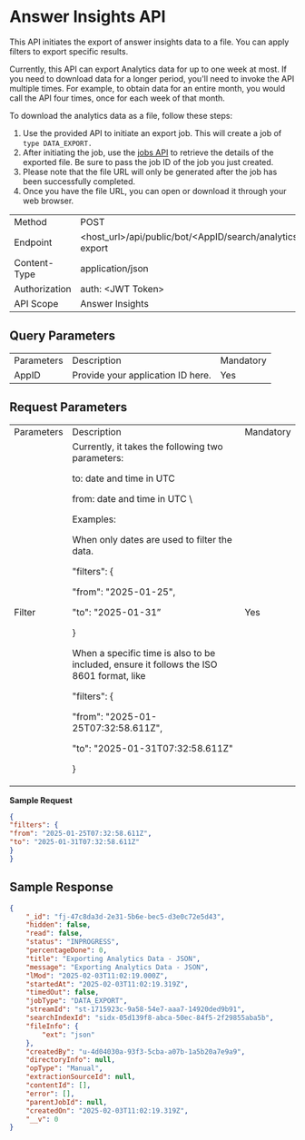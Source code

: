 # Answer Insights API

This API initiates the export of answer insights data to a file. You can apply filters to export specific results. 

Currently, this API can export Analytics data for up to one week at most. If you need to download data for a longer period, you'll need to invoke the API multiple times. For example, to obtain data for an entire month, you would call the API four times, once for each week of that month.

To download the analytics data as a file, follow these steps:

1. Use the provided API to initiate an export job. This will create a job of `type DATA_EXPORT.`
2. After initiating the job, use the [jobs API](jobs.md) to retrieve the details of the exported file. Be sure to pass the job ID of the job you just created. 
3. Please note that the file URL will only be generated after the job has been successfully completed. 
4. Once you have the file URL, you can open or download it through your web browser.

<table>
  <tr>
   <td>
Method
   </td>
   <td>POST
   </td>
  </tr>
  <tr>
   <td>Endpoint
   </td>
   <td>&lt;host_url>/api/public/bot/&lt;AppID/search/analytics-export
   </td>
  </tr>
  <tr>
   <td>Content-Type
   </td>
   <td>application/json
   </td>
  </tr>
  <tr>
   <td>Authorization
   </td>
   <td>auth: &lt;JWT Token>
   </td>
  </tr>
  <tr>
   <td>API Scope
   </td>
   <td>Answer Insights
   </td>
  </tr>
</table>



## **Query Parameters**


<table>
  <tr>
   <td>Parameters
   </td>
   <td>Description
   </td>
   <td>Mandatory
   </td>
  </tr>
  <tr>
   <td>AppID
   </td>
   <td>Provide your application ID here. 
   </td>
   <td>Yes
   </td>
  </tr>
</table>



## **Request Parameters**


<table>
  <tr>
   <td>Parameters
   </td>
   <td>Description
   </td>
   <td>Mandatory
   </td>
  </tr>
  <tr>
   <td>Filter
   </td>
   <td>Currently, it takes the following two parameters:
<p>
to: date and time in UTC
<p>
from: date and time in UTC \

<p>
Examples:
<p>
When only dates are used to filter the data. 
<p>
"filters": {
<p>
"from": "2025-01-25",
<p>
"to": "2025-01-31” 
<p>
}
<p>
When a specific time is also to be included, ensure it follows the ISO 8601 format, like
<p>
"filters": {
<p>
"from": "2025-01-25T07:32:58.611Z",
<p>
"to": "2025-01-31T07:32:58.611Z"
<p>
}
   </td>
   <td>Yes
   </td>
  </tr>
</table>


**Sample Request**


```json
{
"filters": {
"from": "2025-01-25T07:32:58.611Z",
"to": "2025-01-31T07:32:58.611Z"
}
}
```

## **Sample Response**

```json
{
    "_id": "fj-47c8da3d-2e31-5b6e-bec5-d3e0c72e5d43",
    "hidden": false,
    "read": false,
    "status": "INPROGRESS",
    "percentageDone": 0,
    "title": "Exporting Analytics Data - JSON",
    "message": "Exporting Analytics Data - JSON",
    "lMod": "2025-02-03T11:02:19.000Z",
    "startedAt": "2025-02-03T11:02:19.319Z",
    "timedOut": false,
    "jobType": "DATA_EXPORT",
    "streamId": "st-1715923c-9a58-54e7-aaa7-14920ded9b91",
    "searchIndexId": "sidx-05d139f8-abca-50ec-84f5-2f29855aba5b",
    "fileInfo": {
        "ext": "json"
    },
    "createdBy": "u-4d04030a-93f3-5cba-a07b-1a5b20a7e9a9",
    "directoryInfo": null,
    "opType": "Manual",
    "extractionSourceId": null,
    "contentId": [],
    "error": [],
    "parentJobId": null,
    "createdOn": "2025-02-03T11:02:19.319Z",
    "__v": 0
}
```

